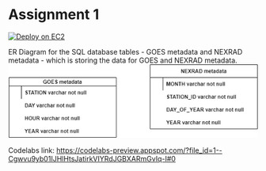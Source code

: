 # Assignment 1

[![Deploy on EC2](https://github.com/BigDataIA-Spring2023-Team-05/Assignment-01/actions/workflows/main.yml/badge.svg?branch=main)](https://github.com/BigDataIA-Spring2023-Team-05/Assignment-01/actions/workflows/main.yml)

ER Diagram for the SQL database tables - GOES metadata and NEXRAD metadata - which is storing the data for GOES and NEXRAD metadata.
<img src="https://github.com/BigDataIA-Spring2023-Team-05/Assignment-01/blob/main/ERdiagram.drawio.png"></img>


Codelabs link:
https://codelabs-preview.appspot.com/?file_id=1--Cgwvu9yb01IJHlHtsJatirkVIYRdJGBXARmGvIq-I#0
